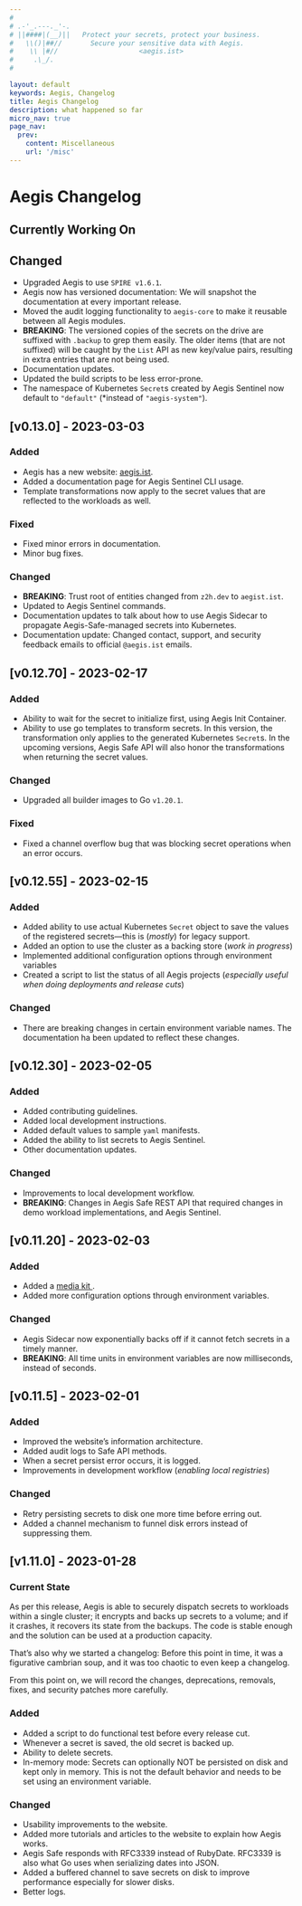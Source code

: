 ```yaml
---
#
# .-'_.---._'-.
# ||####|(__)||   Protect your secrets, protect your business.
#   \\()|##//       Secure your sensitive data with Aegis.
#    \\ |#//                    <aegis.ist>
#     .\_/.
#

layout: default
keywords: Aegis, Changelog
title: Aegis Changelog
description: what happened so far
micro_nav: true
page_nav:
  prev:
    content: Miscellaneous
    url: '/misc'
---
```


# Aegis Changelog

## Currently Working On

## Changed

* Upgraded Aegis to use `SPIRE v1.6.1`.
* Aegis now has versioned documentation: We will snapshot the documentation
  at every important release.
* Moved the audit logging functionality to `aegis-core` to make it reusable
  between all Aegis modules.
* **BREAKING**: The versioned copies of the secrets on the drive are suffixed
  with `.backup` to grep them easily. The older items (that are not suffixed)
  will be caught by the `List` API as new key/value pairs, resulting in 
  extra entries that are not being used.
* Documentation updates.
* Updated the build scripts to be less error-prone.
* The namespace of Kubernetes `Secret`s created by Aegis Sentinel now default to
  `"default"` (*instead of `"aegis-system"`).

## [v0.13.0] - 2023-03-03

### Added

* Aegis has a new website: [aegis.ist](https://aegis.ist/).
* Added a documentation page for Aegis Sentinel CLI usage.
* Template transformations now apply to the secret values that are
  reflected to the workloads as well.

### Fixed

* Fixed minor errors in documentation.
* Minor bug fixes.

### Changed

* **BREAKING**: Trust root of entities changed from `z2h.dev` to `aegist.ist`.
* Updated to Aegis Sentinel commands.
* Documentation updates to talk about how to use Aegis Sidecar to propagate 
  Aegis-Safe-managed secrets into Kubernetes.
* Documentation update: Changed contact, support, and security feedback emails
  to official `@aegis.ist` emails.

## [v0.12.70] - 2023-02-17

### Added

* Ability to wait for the secret to initialize first, using Aegis Init Container.
* Ability to use go templates to transform secrets. In this version, the 
  transformation only applies to the generated Kubernetes `Secret`s. In the
  upcoming versions, Aegis Safe API will also honor the transformations when
  returning the secret values.

### Changed

* Upgraded all builder images to Go `v1.20.1`.

### Fixed

* Fixed a channel overflow bug that was blocking secret operations when an
  error occurs.

## [v0.12.55] - 2023-02-15

### Added

* Added ability to use actual Kubernetes `Secret` object to save the values
  of the registered secrets—this is (*mostly*) for legacy support.
* Added an option to use the cluster as a backing store (*work in progress*)
* Implemented additional configuration options through environment variables
* Created a script to list the status of all Aegis projects (*especially
  useful when doing deployments and release cuts*)

### Changed

* There are breaking changes in certain environment variable names. The 
  documentation ha been updated to reflect these changes.

## [v0.12.30] - 2023-02-05

### Added

* Added contributing guidelines.
* Added local development instructions.
* Added default values to sample `yaml` manifests.
* Added the ability to list secrets to Aegis Sentinel.
* Other documentation updates.

### Changed

* Improvements to local development workflow.
* **BREAKING**: Changes in Aegis Safe REST API that required changes in
  demo workload implementations, and Aegis Sentinel.

## [v0.11.20] - 2023-02-03

### Added

* Added a [media kit ](/media).
* Added more configuration options through environment variables.

### Changed

* Aegis Sidecar now exponentially backs off if it cannot fetch secrets
  in a timely manner.
* **BREAKING**: All time units in environment variables 
  are now milliseconds, instead of seconds.

## [v0.11.5] - 2023-02-01

### Added

* Improved the website’s information architecture.
* Added audit logs to Safe API methods.
* When a secret persist error occurs, it is logged.
* Improvements in development workflow (*enabling local registries*)

### Changed

* Retry persisting secrets to disk one more time before erring out.
* Added a channel mechanism to funnel disk errors instead of suppressing them.

## [v1.11.0] - 2023-01-28

### Current State

As per this release, Aegis is able to securely dispatch secrets to workloads
within a single cluster; it encrypts and backs up secrets to a volume; and
if it crashes, it recovers its state from the backups. The code is stable
enough and the solution can be used at a production capacity.

That’s also why we started a changelog: Before this point in time, it
was a figurative cambrian soup, and it was too chaotic to even keep a changelog.

From this point on, we will record the changes, deprecations,
removals, fixes, and security patches more carefully.

### Added

* Added a script to do functional test before every release cut.
* Whenever a secret is saved, the old secret is backed up.
* Ability to delete secrets.
* In-memory mode: Secrets can optionally NOT be persisted on disk and kept
  only in memory. This is not the default behavior and needs to be set
  using an environment variable.

### Changed

* Usability improvements to the website.
* Added more tutorials and articles to the website to explain how Aegis works.
* Aegis Safe responds with RFC3339 instead of RubyDate. RFC3339 is also what Go
  uses when serializing dates into JSON.
* Added a buffered channel to save secrets on disk to improve performance
  especially for slower disks.
* Better logs.

<!--
Added
Changed
Deprecated
Removed
Security
-->